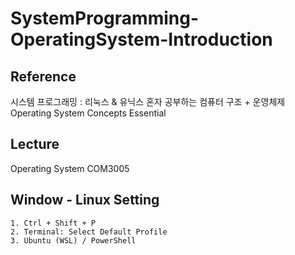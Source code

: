 # SystemProgramming-OperatingSystem-Introduction

## Reference
시스템 프로그래밍 : 리눅스 & 유닉스
혼자 공부하는 컴퓨터 구조 + 운영체제  
Operating System Concepts Essential  

## Lecture
Operating System COM3005  

## Window - Linux Setting
```
1. Ctrl + Shift + P
2. Terminal: Select Default Profile
3. Ubuntu (WSL) / PowerShell
```
